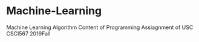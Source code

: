 # Machine-Learning
Machine Learning Algorithm
Content of Programming Assiagnment of USC CSCI567 2019Fall
